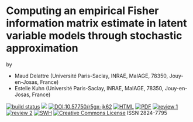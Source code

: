 # Computing an empirical Fisher information matrix estimate in latent variable models through stochastic approximation

by 

- Maud Delattre (Université Paris-Saclay, INRAE, MaIAGE, 78350, Jouy-en-Josas, France)
- Estelle Kuhn (Université Paris-Saclay, INRAE, MaIAGE, 78350, Jouy-en-Josas, France)

[![build status](https://github.com/computorg/published-202311-delattre-fim/workflows/build/badge.svg)](https://github.com/computorg/published-202311-delattre-fim/)
[![](https://img.shields.io/github/last-commit/computorg/published-202311-delattre-fim.svg)](https://github.com/computorg/published-202311-delattre-fim/commits/main)
[![DOI:10.57750/r5gx-jk62](https://img.shields.io/badge/DOI-10.57750/r5gx--jk62-034E79.svg)](https://doi.org/10.57750/r5gx-jk62)
[![HTML](https://img.shields.io/badge/article-HTML-034E79)](https://computo.sfds.asso.fr/published-202311-delattre-fim/)
[![PDF](https://img.shields.io/badge/article-PDF-034E79)](https://computo.sfds.asso.fr/published-202311-delattre-fim/published-202311-delattre-fim.pdf)
[![review 1](https://img.shields.io/badge/review-report%201-blue)](https://github.com/computorg/published-202311-delattre-fim/issues/2)
[![review 2](https://img.shields.io/badge/review-report%202-blue)](https://github.com/computorg/published-202311-delattre-fim/issues/3)
[![SWH](https://archive.softwareheritage.org/badge/origin/https://github.com/computorg/published-202311-delattre-fim/)](https://archive.softwareheritage.org/browse/origin/?origin_url=https://github.com/computorg/published-202311-delattre-fim)
[![Creative Commons License](https://i.creativecommons.org/l/by/4.0/80x15.png)](http://creativecommons.org/licenses/by/4.0/)
ISSN 2824-7795
